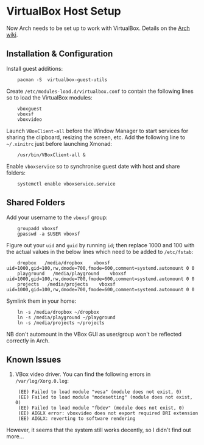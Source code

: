 VirtualBox Host Setup
=====================

Now Arch needs to be set up to work with VirtualBox.  Details on the [Arch wiki][vboxGuest].


Installation & Configuration
----------------------------
Install guest additions:

        pacman -S  virtualbox-guest-utils

Create `/etc/modules-load.d/virtualbox.conf` to contain the following lines so to load the
VirtualBox modules:

        vboxguest
        vboxsf
        vboxvideo

Launch `VBoxClient-all` before the Window Manager to start services for sharing the 
clipboard, resizing the screen, etc.  Add the following line to `~/.xinitrc` just
before launching Xmonad:

        /usr/bin/VBoxClient-all &

Enable `vboxservice` so to synchronise guest date with host and share folders:

        systemctl enable vboxservice.service


Shared Folders
--------------
Add your username to the `vboxsf` group:

        groupadd vboxsf
        gpasswd -a $USER vboxsf

Figure out your `uid` and `guid` by running `id`; then replace 1000 and 100 with the
actual values in the below lines which need to be added to `/etc/fstab`:

        dropbox   /media/dropbox    vboxsf  uid=1000,gid=100,rw,dmode=700,fmode=600,comment=systemd.automount 0 0
        playground   /media/playground    vboxsf  uid=1000,gid=100,rw,dmode=700,fmode=600,comment=systemd.automount 0 0
        projects   /media/projects    vboxsf  uid=1000,gid=100,rw,dmode=700,fmode=600,comment=systemd.automount 0 0

Symlink them in your home:

        ln -s /media/dropbox ~/dropbox
        ln -s /media/playground ~/playground
        ln -s /media/projects ~/projects	

NB don't automount in the VBox GUI as user/group won't be reflected correctly in Arch.


Known Issues
------------
1. VBox video driver.  You can find the following errors in `/var/log/Xorg.0.log`:

        (EE) Failed to load module "vesa" (module does not exist, 0)
        (EE) Failed to load module "modesetting" (module does not exist, 0)
        (EE) Failed to load module "fbdev" (module does not exist, 0)
        (EE) AIGLX error: vboxvideo does not export required DRI extension
        (EE) AIGLX: reverting to software rendering

However, it seems that the system still works decently, so I didn't find out more...


[vboxGuest]: https://wiki.archlinux.org/index.php/VirtualBox#Arch_Linux_as_a_guest_in_a_Virtual_Machine
	     "Arch as a Guest in VirtualBox"
